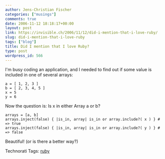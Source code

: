 ```yaml
---
author: Jens-Christian Fischer
categories: ["musings"]
comments: true
date: 2006-11-12 18:18:17+00:00
layout: post
link: https://invisible.ch/2006/11/12/did-i-mention-that-i-love-ruby/
slug: did-i-mention-that-i-love-ruby
tags: ["blog"]
title: Did I mention that I love Ruby?
type: post
wordpress_id: 566
---
```


I'm busy coding an application, and I needed to find out if some value is included in one of several arrays:

    a = [ 1, 2, 3 ]
    b = [ 2, 3, 4, 5 ]
    x = 5
    y = 6

Now the question is: Is x in either Array a or b?

    arrays = [a, b]
    arrays.inject(false) { |is_in, array| is_in or array.include?( x ) } # => true
    arrays.inject(false) { |is_in, array| is_in or array.include?( y ) } # => false


Beautiful! (or is there a better way?)


Technorati Tags: [ruby](https://www.technorati.com/tag/ruby)
